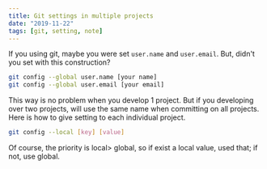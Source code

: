 ```yaml
---
title: Git settings in multiple projects
date: "2019-11-22"
tags: [git, setting, note]
---
```


If you using git, maybe you were set `user.name` and `user.email`.
But, didn't you set with this construction?

```bash
git config --global user.name [your name]
git config --global user.email [your email]
```

This way is no problem when you develop 1 project.
But if you developing over two projects, will use the same name when committing on all projects.
Here is how to give setting to each individual project.

```bash
git config --local [key] [value]
```

Of course, the priority is local> global, so if exist a local value, used that; if not, use global.
